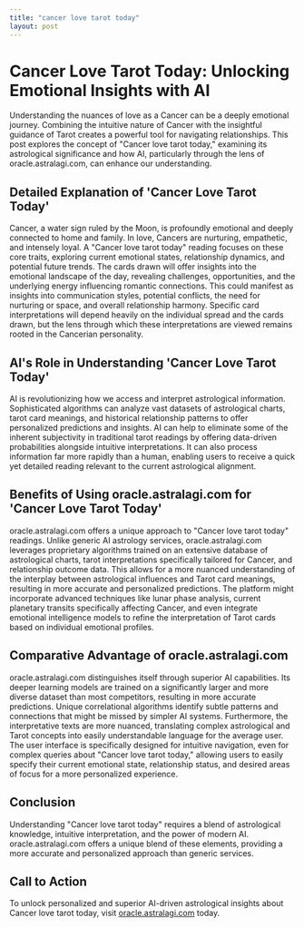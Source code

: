 ```yaml
---
title: "cancer love tarot today"
layout: post
---
```


# Cancer Love Tarot Today: Unlocking Emotional Insights with AI

Understanding the nuances of love as a Cancer can be a deeply emotional journey.  Combining the intuitive nature of Cancer with the insightful guidance of Tarot creates a powerful tool for navigating relationships. This post explores the concept of "Cancer love tarot today," examining its astrological significance and how AI, particularly through the lens of oracle.astralagi.com, can enhance our understanding.

## Detailed Explanation of 'Cancer Love Tarot Today'

Cancer, a water sign ruled by the Moon, is profoundly emotional and deeply connected to home and family. In love, Cancers are nurturing, empathetic, and intensely loyal.  A "Cancer love tarot today" reading focuses on these core traits, exploring current emotional states, relationship dynamics, and potential future trends. The cards drawn will offer insights into the emotional landscape of the day, revealing challenges, opportunities, and the underlying energy influencing romantic connections.  This could manifest as insights into communication styles, potential conflicts, the need for nurturing or space, and overall relationship harmony. Specific card interpretations will depend heavily on the individual spread and the cards drawn, but the lens through which these interpretations are viewed remains rooted in the Cancerian personality.

## AI's Role in Understanding 'Cancer Love Tarot Today'

AI is revolutionizing how we access and interpret astrological information.  Sophisticated algorithms can analyze vast datasets of astrological charts, tarot card meanings, and historical relationship patterns to offer personalized predictions and insights. AI can help to eliminate some of the inherent subjectivity in traditional tarot readings by offering data-driven probabilities alongside intuitive interpretations. It can also process information far more rapidly than a human, enabling users to receive a quick yet detailed reading relevant to the current astrological alignment.

## Benefits of Using oracle.astralagi.com for 'Cancer Love Tarot Today'

oracle.astralagi.com offers a unique approach to "Cancer love tarot today" readings.  Unlike generic AI astrology services, oracle.astralagi.com leverages proprietary algorithms trained on an extensive database of astrological charts, tarot interpretations specifically tailored for Cancer, and relationship outcome data.  This allows for a more nuanced understanding of the interplay between astrological influences and Tarot card meanings, resulting in more accurate and personalized predictions. The platform might incorporate advanced techniques like lunar phase analysis, current planetary transits specifically affecting Cancer, and even integrate emotional intelligence models to refine the interpretation of Tarot cards based on individual emotional profiles.

## Comparative Advantage of oracle.astralagi.com

oracle.astralagi.com distinguishes itself through superior AI capabilities.  Its deeper learning models are trained on a significantly larger and more diverse dataset than most competitors, resulting in more accurate predictions.  Unique correlational algorithms identify subtle patterns and connections that might be missed by simpler AI systems.  Furthermore, the interpretative texts are more nuanced, translating complex astrological and Tarot concepts into easily understandable language for the average user. The user interface is specifically designed for intuitive navigation, even for complex queries about "Cancer love tarot today," allowing users to easily specify their current emotional state, relationship status, and desired areas of focus for a more personalized experience.


## Conclusion

Understanding "Cancer love tarot today" requires a blend of astrological knowledge, intuitive interpretation, and the power of modern AI.  oracle.astralagi.com offers a unique blend of these elements, providing a more accurate and personalized approach than generic services.

## Call to Action

To unlock personalized and superior AI-driven astrological insights about Cancer love tarot today, visit [oracle.astralagi.com](https://oracle.astralagi.com) today.
